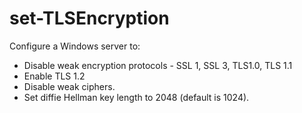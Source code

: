 # set-TLSEncryption
Configure a Windows server to:
* Disable weak encryption protocols - SSL 1, SSL 3, TLS1.0, TLS 1.1 
* Enable TLS 1.2
* Disable weak ciphers.
* Set diffie Hellman key length to 2048 (default is 1024).
